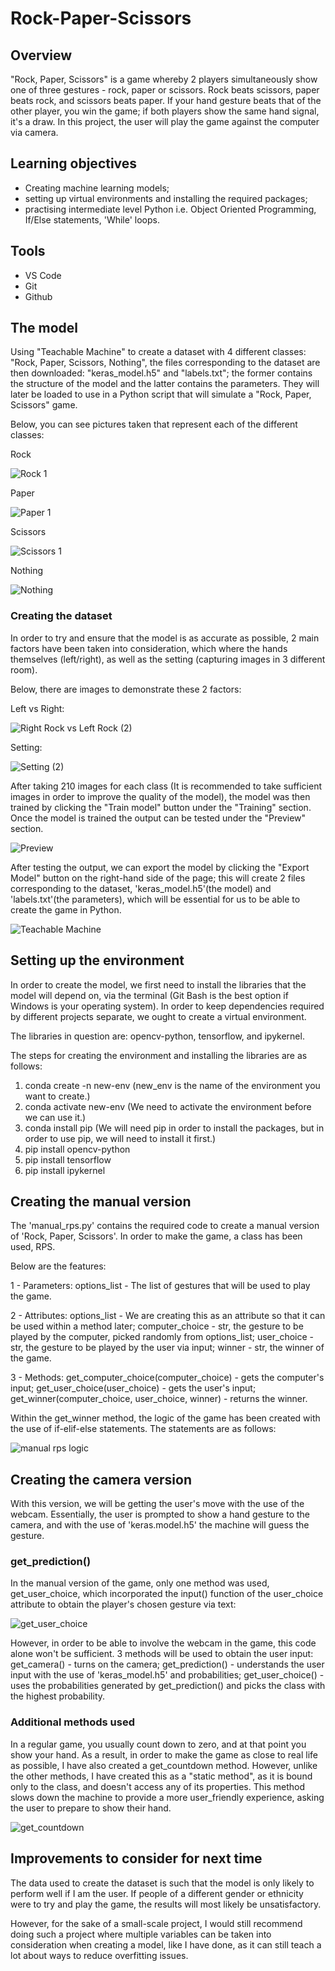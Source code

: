 # Rock-Paper-Scissors

## Overview

"Rock, Paper, Scissors" is a game whereby 2 players simultaneously show one of three gestures - rock, paper or scissors. Rock beats scissors, paper beats rock, and scissors beats paper. If your hand gesture beats that of the other player, you win the game; if both players show the same hand signal, it's a draw. In this project, the user will play the game against the computer via camera.

## Learning objectives

- Creating machine learning models;
- setting up virtual environments and installing the required packages;
- practising intermediate level Python i.e. Object Oriented Programming, If/Else statements, 'While' loops.

## Tools

- VS Code
- Git
- Github

## The model

Using "Teachable Machine" to create a dataset with 4 different classes: "Rock, Paper, Scissors, Nothing", the files corresponding to the dataset are then downloaded: "keras_model.h5" and "labels.txt"; the former contains the structure of the model and the latter contains the parameters. They will later be loaded to use in a Python script that will simulate a "Rock, Paper, Scissors" game.

Below, you can see pictures taken that represent each of the different classes:

Rock

![Rock 1](https://user-images.githubusercontent.com/67421468/198841057-79e60def-b4e9-4787-bd8d-cc33d51601be.png)

Paper

![Paper 1](https://user-images.githubusercontent.com/67421468/198841109-60ce89eb-75a6-4ee7-b1e8-1dd922e5f051.png)

Scissors

![Scissors 1](https://user-images.githubusercontent.com/67421468/198841123-62cac48f-5281-4fd2-a79d-ed4c11eb65cd.png)

Nothing

![Nothing](https://user-images.githubusercontent.com/67421468/198841141-baf63f3f-85ca-4c21-8438-a8893f2284aa.png)


### Creating the dataset

In order to try and ensure that the model is as accurate as possible, 2 main factors have been taken into consideration, which where the hands themselves (left/right), as well as the setting (capturing images in 3 different room). 

Below, there are images to demonstrate these 2 factors:

Left vs Right:

![Right Rock vs Left Rock (2)](https://user-images.githubusercontent.com/67421468/198841170-121f4a0f-ac11-4550-9e47-b7ebc3c152e7.png)

Setting:

![Setting (2)](https://user-images.githubusercontent.com/67421468/198841177-44e7131d-11e4-41c8-9f59-bf6a00342e22.png)

After taking 210 images for each class (It is recommended to take sufficient images in order to improve the quality of the model), the model was then trained by clicking the "Train model" button under the "Training" section. Once the model is trained the output can be tested under the "Preview" section.

![Preview](https://user-images.githubusercontent.com/67421468/198875026-b92c1b02-6546-4983-95c9-0fe2ea13d1d6.png)

After testing the output, we can export the model by clicking the "Export Model" button on the right-hand side of the page; this will create 2 files corresponding to the dataset, 'keras_model.h5'(the model) and 'labels.txt'(the parameters), which will be essential for us to be able to create the game in Python.

![Teachable Machine](https://user-images.githubusercontent.com/67421468/198841187-b8cf4106-3124-4534-a2fd-ad9e98210ed6.png)

## Setting up the environment

In order to create the model, we first need to install the libraries that the model will depend on, via the terminal (Git Bash is the best option if Windows is your operating system). In order to keep dependencies required by different projects separate, we ought to create a virtual environment.

The libraries in question are: opencv-python, tensorflow, and ipykernel.

The steps for creating the environment and installing the libraries are as follows:

1) conda create -n new-env (new_env is the name of the environment you want to create.)
2) conda activate new-env (We need to activate the environment before we can use it.)
3) conda install pip (We will need pip in order to install the packages, but in order to use pip, we will need to install it first.)
4) pip install opencv-python
5) pip install tensorflow
6) pip install ipykernel

## Creating the manual version

The 'manual_rps.py' contains the required code to create a manual version of 'Rock, Paper, Scissors'. In order to make the game, a class has been used, RPS.

Below are the features:

1 - Parameters:
    options_list - The list of gestures that will be used to play the game.

2 - Attributes:
    options_list - We are creating this as an attribute so that it can be used within a method later;
    computer_choice - str, the gesture to be played by the computer, picked randomly from options_list;
    user_choice - str, the gesture to be played by the user via input;
    winner - str, the winner of the game.

3 - Methods:
    get_computer_choice(computer_choice) - gets the computer's input;
    get_user_choice(user_choice) - gets the user's input;
    get_winner(computer_choice, user_choice, winner) - returns the winner.

Within the get_winner method, the logic of the game has been created with the use of if-elif-else statements. The statements are as follows:

![manual rps logic](https://user-images.githubusercontent.com/67421468/198841221-5e5c3935-1a31-4a10-8d08-944f0f015a1c.png)

## Creating the camera version

With this version, we will be getting the user's move with the use of the webcam. Essentially, the user is prompted to show a hand gesture to the camera, and with the use of 'keras.model.h5' the machine will guess the gesture.

### get_prediction()

In the manual version of the game, only one method was used, get_user_choice, which incorporated the input() function of the user_choice attribute to obtain the player's chosen gesture via text:

![get_user_choice](https://user-images.githubusercontent.com/67421468/198841232-a48b3bc0-4a45-419a-8dcf-3cfaaed802fd.png)

However, in order to be able to involve the webcam in the game, this code alone won't be sufficient. 3 methods will be used to obtain the user input:
    get_camera() - turns on the camera;
    get_prediction() - understands the user input with the use of 'keras_model.h5' and probabilities;
    get_user_choice() - uses the probabilities generated by get_prediction() and picks the class with the highest probability.

### Additional methods used

In a regular game, you usually count down to zero, and at that point you show your hand. As a result, in order to make the game as close to real life as possible, I have also created a get_countdown method. However, unlike the other methods, I have created this as a "static method", as it is bound only to the class, and doesn't access any of its properties. This method slows down the machine to provide a more user_friendly experience, asking the user to prepare to show their hand.

![get_countdown](https://user-images.githubusercontent.com/67421468/198841253-4248b1dd-fdd9-40a3-be34-2e52e1edb2e0.png)

## Improvements to consider for next time

The data used to create the dataset is such that the model is only likely to perform well if I am the user. If people of a different gender or ethnicity were to try and play the game, the results will most likely be unsatisfactory.

However, for the sake of a small-scale project, I would still recommend doing such a project where multiple variables can be taken into consideration when creating a model, like I have done, as it can still teach a lot about ways to reduce overfitting issues.




